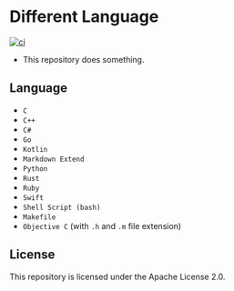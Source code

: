 # Different Language
[![ci](https://github.com/ttiimmothy/different-languages/actions/workflows/ci.yml/badge.svg)](https://github.com/ttiimmothy/different-languages/actions/workflows/ci.yml)

- This repository does something.

## Language

- `C`
- `C++`
- `C#`
- `Go`
- `Kotlin`
- `Markdown Extend`
- `Python`
- `Rust`
- `Ruby`
- `Swift`
- `Shell Script (bash)`
- `Makefile`
- `Objective C` (with `.h` and `.m` file extension)

## License

This repository is licensed under the Apache License 2.0.
